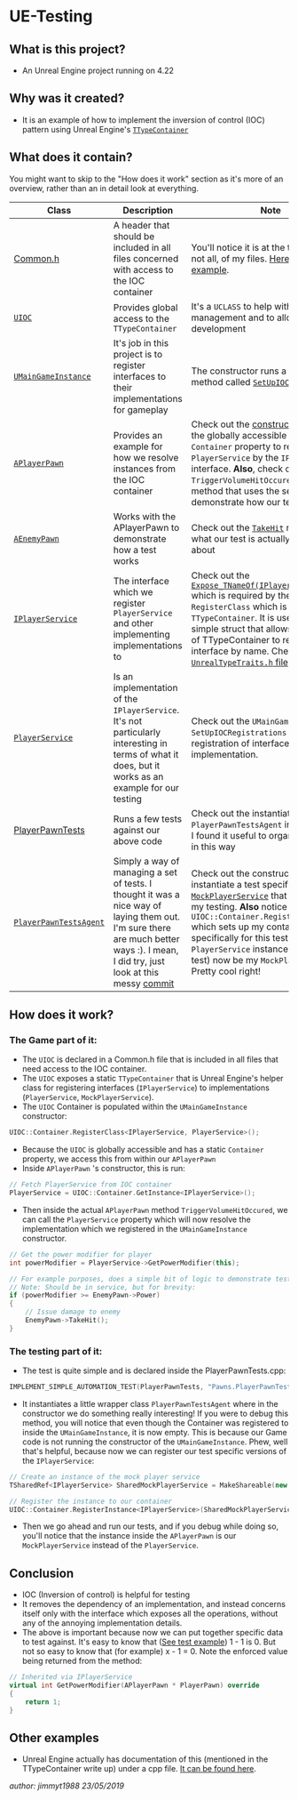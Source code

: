 # UE-Testing 

## What is this project?
- An Unreal Engine project running on 4.22

## Why was it created?
- It is an example of how to implement the inversion of control (IOC) pattern using Unreal Engine's [`TTypeContainer`](https://api.unrealengine.com/INT/API/Runtime/Core/Misc/TTypeContainer/index.html)

## What does it contain?

You might want to skip to the "How does it work" section as it's more of an overview, rather than an in detail look at everything.

|Class|Description|Note|
|--|--|--|
|[Common.h](Source/Testing/Common.h)|A header that should be included in all files concerned with access to the IOC container|You'll notice it is at the top of most, if not all, of my files. [Here is an example](https://github.com/jimmyt1988/UE-Testing/blob/49985ebbbd00fabea41edd78dd5d7d67975acfba/Source/Testing/Pawns/PlayerPawn.h#L5).|
|[`UIOC`](Source/Testing/IOC.h)|Provides global access to the `TTypeContainer`|It's a `UCLASS` to help with memory management and to allow for further development|
|[`UMainGameInstance`](Source/Testing/GameInstances/MainGameInstance.h)|It's job in this project is to register interfaces to their implementations for gameplay|The constructor runs a private method called [`SetUpIOCRegistrations`](https://github.com/jimmyt1988/UE-Testing/blob/49985ebbbd00fabea41edd78dd5d7d67975acfba/Source/Testing/GameInstances/MainGameInstance.cpp#L13-L16)|
|[`APlayerPawn`](Source/Testing/Pawns/PlayerPawn.h)|Provides an example for how we resolve instances from the IOC container|Check out the [constructor](https://github.com/jimmyt1988/UE-Testing/blob/49985ebbbd00fabea41edd78dd5d7d67975acfba/Source/Testing/Pawns/PlayerPawn.cpp#L9-L18) which uses the globally accessible `UIOC` static `Container` property to resolve a `PlayerService` by the `IPlayerService` interface. **Also**, check out the `TriggerVolumeHitOccured` delegate method that uses the service to demonstrate how our tests work |
|[`AEnemyPawn`](Source/Testing/Pawns/EnemyPawn.h)|Works with the APlayerPawn to demonstrate how a test works|Check out the [`TakeHit`](https://github.com/jimmyt1988/UE-Testing/blob/49985ebbbd00fabea41edd78dd5d7d67975acfba/Source/Testing/Pawns/EnemyPawn.cpp#L16-L20) method for what our test is actually concerned about|
|[`IPlayerService`](Source/Testing/Services/Abstracts/IPlayerService.h)|The interface which we register `PlayerService` and other implementing implementations to|Check out the [`Expose_TNameOf(IPlayerService)`](https://github.com/jimmyt1988/UE-Testing/blob/49985ebbbd00fabea41edd78dd5d7d67975acfba/Source/Testing/Services/Abstracts/IPlayerService.h#L18-L19) which is required by the `RegisterClass` which is on the `TTypeContainer`. It is used to create a simple struct that allows the internals of TTypeContainer to reference your interface by name. Check it out in the [`UnrealTypeTraits.h` file](https://github.com/EpicGames/UnrealEngine/blob/7d9919ac7bfd80b7483012eab342cb427d60e8c9/Engine/Source/Runtime/Core/Public/Templates/UnrealTypeTraits.h#L203-L211)|
|[`PlayerService`](Source/Testing/Services/Concretes/PlayerService.h)|Is an implementation of the `IPlayerService`. It's not particularly interesting in terms of what it does, but it works as an example for our testing|Check out the `UMainGameInstance`'s `SetUpIOCRegistrations` method's registration of interface to implementation.|
|[PlayerPawnTests](https://github.com/jimmyt1988/UE-Testing/blob/49985ebbbd00fabea41edd78dd5d7d67975acfba/Source/Testing/Tests/Pawns/PlayerPawnTests.cpp#L87-L101)|Runs a few tests against our above code|Check out the instantiation of `PlayerPawnTestsAgent` inside its belly. I found it useful to organise my tests in this way|
|[`PlayerPawnTestsAgent`](https://github.com/jimmyt1988/UE-Testing/blob/49985ebbbd00fabea41edd78dd5d7d67975acfba/Source/Testing/Tests/Pawns/PlayerPawnTests.cpp#L8-L85)|Simply a way of managing a set of tests. I thought it was a nice way of laying them out. I'm sure there are much better ways :). I mean, I did try, just look at this messy [commit](https://github.com/jimmyt1988/UE-Testing/blob/445aed78f83241010e0c6b60560197447258494d/Source/Testing/Tests/Shared/TestExecutive.h)|Check out the constructor where i instantiate a test specific [`MockPlayerService`](https://github.com/jimmyt1988/UE-Testing/blob/49985ebbbd00fabea41edd78dd5d7d67975acfba/Source/Testing/Tests/Pawns/PlayerPawnTests.cpp#L21-L31) that helps me with my testing. **Also** notice that I call `UIOC::Container.RegisterInstance...` which sets up my container specifically for this test. My `APawn`'s `PlayerService` instance will (for my test) now be my `MockPlayerService`. Pretty cool right!|

## How does it work?
### The Game part of it:
- The `UIOC` is declared in a Common.h file that is included in all files that need access to the IOC container.
- The `UIOC` exposes a static `TTypeContainer` that is Unreal Engine's helper class for registering interfaces (`IPlayerService`) to implementations (`PlayerService`, `MockPlayerService`).
- The `UIOC` Container is populated within the `UMainGameInstance` constructor:
```cpp
UIOC::Container.RegisterClass<IPlayerService, PlayerService>();
```
- Because the `UIOC` is globally accessible and has a static `Container` property, we access this from within our `APlayerPawn`
- Inside `APlayerPawn` 's constructor, this is run:
```cpp
// Fetch PlayerService from IOC container
PlayerService = UIOC::Container.GetInstance<IPlayerService>();
```
- Then inside the actual `APlayerPawn` method `TriggerVolumeHitOccured`, we can call the `PlayerService` property which will now resolve the implementation which we registered in the `UMainGameInstance` constructor.
```cpp
// Get the power modifier for player
int powerModifier = PlayerService->GetPowerModifier(this);

// For example purposes, does a simple bit of logic to demonstrate test
// Note: Should be in service, but for brevity:
if (powerModifier >= EnemyPawn->Power)
{
	// Issue damage to enemy
	EnemyPawn->TakeHit();
}
```
### The testing part of it:
- The test is quite simple and is declared inside the PlayerPawnTests.cpp:
```cpp
IMPLEMENT_SIMPLE_AUTOMATION_TEST(PlayerPawnTests, "Pawns.PlayerPawnTests", EAutomationTestFlags::EditorContext | EAutomationTestFlags::EngineFilter)
```
- It instantiates a little wrapper class `PlayerPawnTestsAgent` where in the constructor we do something really interesting! If you were to debug this method, you will notice that even though the Container was registered to inside the `UMainGameInstance`, it is now empty. This is because our Game code is not running the constructor of the `UMainGameInstance`. Phew, well that's helpful, because now we can register our test specific versions of the `IPlayerService`:
```cpp
// Create an instance of the mock player service
TSharedRef<IPlayerService> SharedMockPlayerService = MakeShareable(new MockPlayerService());

// Register the instance to our container
UIOC::Container.RegisterInstance<IPlayerService>(SharedMockPlayerService);
```
- Then we go ahead and run our tests, and if you debug while doing so, you'll notice that the instance inside the `APlayerPawn` is our `MockPlayerService` instead of the `PlayerService`.

## Conclusion
- IOC (Inversion of control) is helpful for testing
- It removes the dependency of an implementation, and instead concerns itself only with the interface which exposes all the operations, without any of the annoying implementation details.
- The above is important because now we can put together specific data to test against. It's easy to know that ([See test example](https://github.com/jimmyt1988/UE-Testing/blob/49985ebbbd00fabea41edd78dd5d7d67975acfba/Source/Testing/Tests/Pawns/PlayerPawnTests.cpp#L49-L59)) 1 - 1 is 0. But not so easy to know that (for example) x - 1 = 0. Note the enforced value being returned from the method:
```cpp
// Inherited via IPlayerService
virtual int GetPowerModifier(APlayerPawn * PlayerPawn) override
{
	return 1;
}
```
## Other examples
- Unreal Engine actually has documentation of this (mentioned in the TTypeContainer write up) under a cpp file. [It can be found here](https://github.com/EpicGames/UnrealEngine/blob/7d9919ac7bfd80b7483012eab342cb427d60e8c9/Engine/Source/Runtime/Core/Private/Tests/Misc/TypeContainerTest.cpp).

*author: jimmyt1988*
*23/05/2019*
